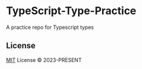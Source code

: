 # TypeScript-Type-Practice

A practice repo for Typescript types

## License

[MIT](./LICENSE) License © 2023-PRESENT
